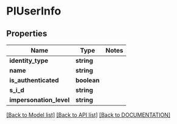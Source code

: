 # PIUserInfo

## Properties
Name | Type | Notes
------------ | ------------- | -------------
**identity_type** | **string**
**name** | **string**
**is_authenticated** | **boolean**
**s_i_d** | **string**
**impersonation_level** | **string**

[[Back to Model list]](../../DOCUMENTATION.md#documentation-for-models) [[Back to API list]](../../DOCUMENTATION.md#documentation-for-api-endpoints) [[Back to DOCUMENTATION]](../../DOCUMENTATION.md)
